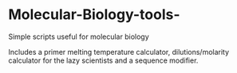 # Molecular-Biology-tools-
Simple scripts useful for molecular biology 

Includes a primer melting temperature calculator, dilutions/molarity calculator for the lazy scientists and a sequence modifier. 
